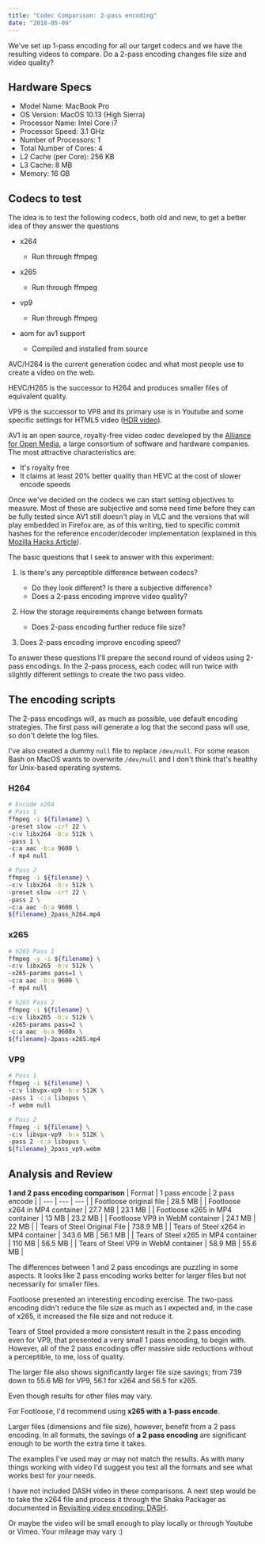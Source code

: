 ```yaml
---
title: "Codec Comparison: 2-pass encoding"
date: "2018-05-09"
---
```


We've set up 1-pass encoding for all our target codecs and we have the resulting videos to compare. Do a 2-pass encoding changes file size and video quality?

## Hardware Specs

- Model Name: MacBook Pro
- OS Version: MacOS 10.13 (High Sierra)
- Processor Name: Intel Core i7
- Processor Speed: 3.1 GHz
- Number of Processors: 1
- Total Number of Cores: 4
- L2 Cache (per Core): 256 KB
- L3 Cache: 8 MB
- Memory: 16 GB

## Codecs to test

The idea is to test the following codecs, both old and new, to get a better idea of they answer the questions

- x264
    
    - Run through ffmpeg
- x265
    
    - Run through ffmpeg
- vp9
    
    - Run through ffmpeg
- aom for av1 support
    
    - Compiled and installed from source

AVC/H264 is the current generation codec and what most people use to create a video on the web.

HEVC/H265 is the successor to H264 and produces smaller files of equivalent quality.

VP9 is the successor to VP8 and its primary use is in Youtube and some specific settings for HTML5 video ([HDR video](https://www.wikiwand.com/en/High-dynamic-range_video)).

AV1 is an open source, royalty-free video codec developed by the [Alliance for Open Media](http://aomedia.org), a large consortium of software and hardware companies. The most attractive characteristics are:

- It's royalty free
- It claims at least 20% better quality than HEVC at the cost of slower encode speeds

Once we've decided on the codecs we can start setting objectives to measure. Most of these are subjective and some need time before they can be fully tested since AV1 still doesn't play in VLC and the versions that will play embedded in Firefox are, as of this writing, tied to specific commit hashes for the reference encoder/decoder implementation (explained in this [Mozilla Hacks Article](https://hacks.mozilla.org/2017/11/dash-playback-of-av1-video/)).

The basic questions that I seek to answer with this experiment:

1. Is there's any perceptible difference between codecs?
    
    - Do they look different? Is there a subjective difference?
    - Does a 2-pass encoding improve video quality?
2. How the storage requirements change between formats
    
    - Does 2-pass encoding further reduce file size?
3. Does 2-pass encoding improve encoding speed?

To answer these questions I'll prepare the second round of videos using 2-pass encodings. In the 2-pass process, each codec will run twice with slightly different settings to create the two pass video.

## The encoding scripts

The 2-pass encodings will, as much as possible, use default encoding strategies. The first pass will generate a log that the second pass will use, so don't delete the log files.

I've also created a dummy `null` file to replace `/dev/null`. For some reason Bash on MacOS wants to overwrite `/dev/null` and I don't think that's healthy for Unix-based operating systems.

### H264

```bash
# Encode x264
# Pass 1
ffmpeg -i ${filename} \
-preset slow -crf 22 \
-c:v libx264 -b:v 512k \
-pass 1 \
-c:a aac -b:a 9600 \
-f mp4 null

# Pass 2
ffmpeg -i ${filename} \
-c:v libx264 -b:v 512k \
-preset slow -crf 22 \
-pass 2 \
-c:a aac -b:a 9600 \
${filename}_2pass_h264.mp4
```

### x265

```bash
# h265 Pass 1
ffmpeg -y -i ${filename} \
-c:v libx265 -b:v 512k \
-x265-params pass=1 \
-c:a aac -b:a 9600 \
-f mp4 null

# h265 Pass 2
ffmpeg -i ${filename} \
-c:v libx265 -b:v 512k \
-x265-params pass=2 \
-c:a aac -b:a 9600x \
${filename}-2pass-x265.mp4
```

### VP9

```bash
# Pass 1
ffmpeg -i ${filename} \
-c:v libvpx-vp9 -b:v 512K \
-pass 1 -c:a libopus \
-f webm null

# Pass 2
ffmpeg -i ${filename} \
-c:v libvpx-vp9 -b:v 512K \
-pass 2 -c:a libopus \
${filename}_2pass_vp9.webm
```

## Analysis and Review

**1 and 2 pass encoding comparison**
| Format | 1 pass encode | 2 pass encode |
| --- | --- | --- |
| Footloose original file | 28.5 MB |
| Footloose x264 in MP4 container | 27.7 MB | 23.1 MB |
| Footloose x265 in MP4 container | 13 MB | 23.2 MB |
| Footloose VP9 in WebM container | 24.1 MB | 22 MB |
| Tears of Steel Original File | 738.9 MB |
| Tears of Steel x264 in MP4 container | 343.6 MB | 56.1 MB |
| Tears of Steel x265 in MP4 container | 110 MB | 56.5 MB |
| Tears of Steel VP9 in WebM container | 58.9 MB | 55.6 MB |

The differences between 1 and 2 pass encodings are puzzling in some aspects. It looks like 2 pass encoding works better for larger files but not necessarily for smaller files.

Footloose presented an interesting encoding exercise. The two-pass encoding didn't reduce the file size as much as I expected and, in the case of x265, it increased the file size and not reduce it.

Tears of Steel provided a more consistent result in the 2 pass encoding even for VP9, that presented a very small 1 pass encoding, to begin with. However, all of the 2 pass encodings offer massive side reductions without a perceptible, to me, loss of quality.

The larger file also shows significantly larger file size savings; from 739 down to 55.6 MB for VP9, 56.1 for x264 and 56.5 for x265.

Even though results for other files may vary.

For Footloose, I'd recommend using **x265 with a 1-pass encode**.

Larger files (dimensions and file size), however, benefit from a 2 pass encoding. In all formats, the savings of **a 2 pass encoding** are significant enough to be worth the extra time it takes.

The examples I've used may or may not match the results. As with many things working with video I'd suggest you test all the formats and see what works best for your needs.

I have not included DASH video in these comparisons. A next step would be to take the x264 file and process it through the Shaka Packager as documented in [Revisiting video encoding: DASH](https://publishing-project.rivendellweb.net/revisiting-video-encoding-dash/).

Or maybe the video will be small enough to play locally or through Youtube or Vimeo. Your mileage may vary :)
